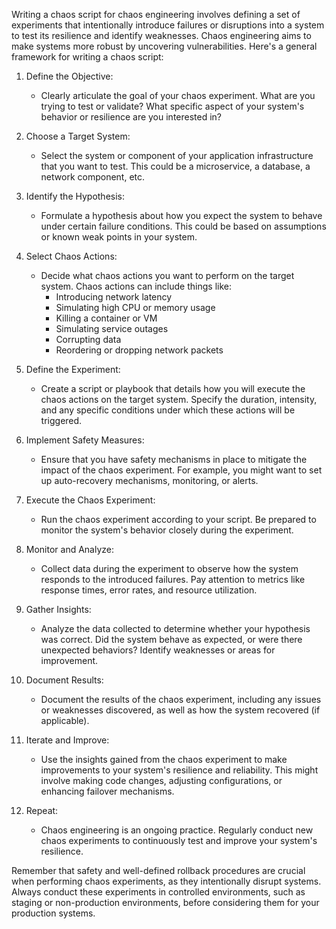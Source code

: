 Writing a chaos script for chaos engineering involves defining a set of experiments that intentionally introduce failures or disruptions into a system to test its resilience and identify weaknesses.
Chaos engineering aims to make systems more robust by uncovering vulnerabilities. Here's a general framework for writing a chaos script:

1. Define the Objective:
   - Clearly articulate the goal of your chaos experiment. What are you trying to test or validate? 
   What specific aspect of your system's behavior or resilience are you interested in?

2. Choose a Target System:
   - Select the system or component of your application infrastructure that you want to test. This could be a microservice, a database, a network component, etc.

3. Identify the Hypothesis:
   - Formulate a hypothesis about how you expect the system to behave under certain failure conditions. 
   This could be based on assumptions or known weak points in your system.

4. Select Chaos Actions:
   - Decide what chaos actions you want to perform on the target system. Chaos actions can include things like:
     - Introducing network latency
     - Simulating high CPU or memory usage
     - Killing a container or VM
     - Simulating service outages
     - Corrupting data
     - Reordering or dropping network packets

5. Define the Experiment:
   - Create a script or playbook that details how you will execute the chaos actions on the target system. Specify the duration, intensity, 
   and any specific conditions under which these actions will be triggered.

6. Implement Safety Measures:
   - Ensure that you have safety mechanisms in place to mitigate the impact of the chaos experiment. For example, 
   you might want to set up auto-recovery mechanisms, monitoring, or alerts.

7. Execute the Chaos Experiment:
   - Run the chaos experiment according to your script. Be prepared to monitor the system's behavior closely during the experiment.

8. Monitor and Analyze:
   - Collect data during the experiment to observe how the system responds to the introduced failures. 
   Pay attention to metrics like response times, error rates, and resource utilization.

9. Gather Insights:
   - Analyze the data collected to determine whether your hypothesis was correct. Did the system behave as expected, 
   or were there unexpected behaviors? Identify weaknesses or areas for improvement.

10. Document Results:
    - Document the results of the chaos experiment, including any issues or weaknesses discovered, as well as how the system recovered (if applicable).

11. Iterate and Improve:
    - Use the insights gained from the chaos experiment to make improvements to your system's resilience and reliability. 
    This might involve making code changes, adjusting configurations, or enhancing failover mechanisms.

12. Repeat:
    - Chaos engineering is an ongoing practice. Regularly conduct new chaos experiments to continuously test and improve your system's resilience.

Remember that safety and well-defined rollback procedures are crucial when performing chaos experiments, as they intentionally disrupt systems. 
Always conduct these experiments in controlled environments, such as staging or non-production environments, before considering them for your production systems.